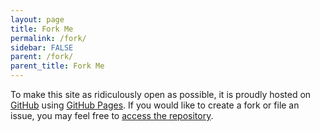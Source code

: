 ```yaml
---
layout: page
title: Fork Me
permalink: /fork/
sidebar: FALSE
parent: /fork/
parent_title: Fork Me
---
```


To make this site as ridiculously open as possible, it is proudly hosted on [GitHub](https://github.com) using [GitHub Pages](https://pages.github.com/). If you would like to create a fork or file an issue, you may feel free to [access the repository](https://github.com/roosts/roosts.github.io).
